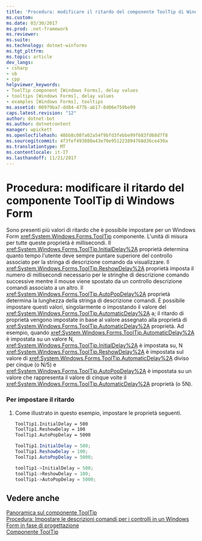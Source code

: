 ```yaml
---
title: 'Procedura: modificare il ritardo del componente ToolTip di Windows Form'
ms.custom: 
ms.date: 03/30/2017
ms.prod: .net-framework
ms.reviewer: 
ms.suite: 
ms.technology: dotnet-winforms
ms.tgt_pltfrm: 
ms.topic: article
dev_langs:
- csharp
- vb
- cpp
helpviewer_keywords:
- ToolTip component [Windows Forms], delay values
- tooltips [Windows Forms], delay values
- examples [Windows Forms], tooltips
ms.assetid: 08979ba7-dd84-477b-ab17-8d06e759be99
caps.latest.revision: "12"
author: dotnet-bot
ms.author: dotnetcontent
manager: wpickett
ms.openlocfilehash: 48bb8c08fa02a54f9bfd3febbe99f683fd68d7f8
ms.sourcegitcommit: 4f3fef493080a43e70e951223894768d36ce430a
ms.translationtype: MT
ms.contentlocale: it-IT
ms.lasthandoff: 11/21/2017
---
```

# <a name="how-to-change-the-delay-of-the-windows-forms-tooltip-component"></a>Procedura: modificare il ritardo del componente ToolTip di Windows Form
Sono presenti più valori di ritardo che è possibile impostare per un Windows Form <xref:System.Windows.Forms.ToolTip> componente. L'unità di misura per tutte queste proprietà è millisecondi. Il <xref:System.Windows.Forms.ToolTip.InitialDelay%2A> proprietà determina quanto tempo l'utente deve sempre puntare superiore del controllo associato per la stringa di descrizione comando da visualizzare. Il <xref:System.Windows.Forms.ToolTip.ReshowDelay%2A> proprietà imposta il numero di millisecondi necessario per le stringhe di descrizione comando successive mentre il mouse viene spostato da un controllo descrizione comandi associato a un altro. Il <xref:System.Windows.Forms.ToolTip.AutoPopDelay%2A> proprietà determina la lunghezza della stringa di descrizione comandi. È possibile impostare questi valori, singolarmente o impostando il valore del <xref:System.Windows.Forms.ToolTip.AutomaticDelay%2A> a; il ritardo di proprietà vengono impostate in base al valore assegnato alla proprietà di <xref:System.Windows.Forms.ToolTip.AutomaticDelay%2A> proprietà. Ad esempio, quando <xref:System.Windows.Forms.ToolTip.AutomaticDelay%2A> è impostata su un valore N, <xref:System.Windows.Forms.ToolTip.InitialDelay%2A> è impostata su, N <xref:System.Windows.Forms.ToolTip.ReshowDelay%2A> è impostata sul valore di <xref:System.Windows.Forms.ToolTip.AutomaticDelay%2A> diviso per cinque (o N/5) e <xref:System.Windows.Forms.ToolTip.AutoPopDelay%2A> è impostata su un valore che rappresenta il valore di cinque volte il <xref:System.Windows.Forms.ToolTip.AutomaticDelay%2A> proprietà (o 5N).  
  
### <a name="to-set-the-delay"></a>Per impostare il ritardo  
  
1.  Come illustrato in questo esempio, impostare le proprietà seguenti.  
  
    ```vb  
    ToolTip1.InitialDelay = 500  
    ToolTip1.ReshowDelay = 100  
    ToolTip1.AutoPopDelay = 5000  
    ```  
  
    ```csharp  
    ToolTip1.InitialDelay = 500;  
    ToolTip1.ReshowDelay = 100;  
    ToolTip1.AutoPopDelay = 5000;  
    ```  
  
    ```cpp  
    toolTip1->InitialDelay = 500;  
    toolTip1->ReshowDelay = 100;  
    toolTip1->AutoPopDelay = 5000;  
    ```  
  
## <a name="see-also"></a>Vedere anche  
 [Panoramica sul componente ToolTip](../../../../docs/framework/winforms/controls/tooltip-component-overview-windows-forms.md)  
 [Procedura: Impostare le descrizioni comandi per i controlli in un Windows Form in fase di progettazione](../../../../docs/framework/winforms/controls/how-to-set-tooltips-for-controls-on-a-windows-form-at-design-time.md)  
 [Componente ToolTip](../../../../docs/framework/winforms/controls/tooltip-component-windows-forms.md)
